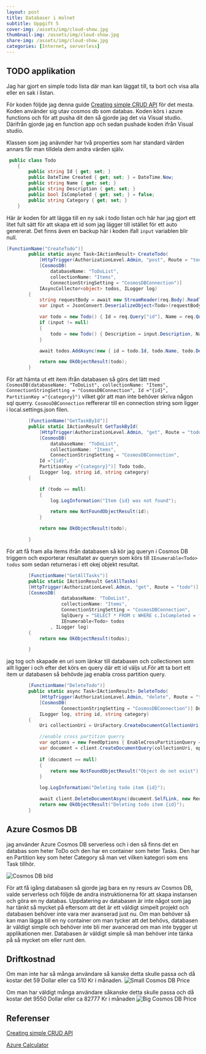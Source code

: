 ```yaml
---
layout: post
title: Databaser i molnet
subtitle: Uppgift 5
cover-img: /assets/img/cloud-show.jpg
thumbnail-img: /assets/img/cloud-show.jpg
share-img: /assets/img/cloud-show.jpg
categories: [Internet, serverless]
---
```


## TODO applikation

Jag har gjort en simple todo lista där man kan läggat till, ta bort och visa alla eller en sak i listan.

För koden följde jag denna guide [Creating simple CRUD API](https://markheath.net/post/azure-functions-rest-csharp-bindings) för det mesta. Koden använder sig utav cosmos db som databas. Koden körs i azure functions och för att pusha dit den så gjorde jag det via Visual studio. Därifrån gjorde jag en function app och sedan pushade koden ifrån Visual studio.

Klassen som jag anävnder har två properties som har standard värden annars får man tilldela dem andra värden själv.

```C#
 public class Todo
    {
        public string Id { get; set; }
        public DateTime Created { get; set; } = DateTime.Now;
        public string Name { get; set; }
        public string Description { get; set; }
        public bool IsCompleted { get; set; } = false;
        public string Category { get; set; }
    }
```

Här är koden för att lägga till en ny sak i todo listan och här har jag gjort ett litet fult sätt för att skapa ett id som jag lägger till istället för ett auto genererat. Det finns även en backup här i koden ifall ```input``` variablen blir null.
```C#
[FunctionName("CreateTodo")]
        public static async Task<IActionResult> CreateTodo(
            [HttpTrigger(AuthorizationLevel.Admin, "post", Route = "todo")] HttpRequest req,
            [CosmosDB(
                databaseName: "ToDoList",
                collectionName: "Items",
                ConnectionStringSetting = "CosmosDBConnection")]
            IAsyncCollector<object> todos, ILogger log)
        {
            string requestBody = await new StreamReader(req.Body).ReadToEndAsync();
            var input = JsonConvert.DeserializeObject<Todo>(requestBody);

            var todo = new Todo() { Id = req.Query["id"], Name = req.Query["name"], Description = req.Query["description"] };
            if (input != null)
            {
                todo = new Todo() { Description = input.Description, Name = input.Name };
            }

            await todos.AddAsync(new { id = todo.Id, todo.Name, todo.Description, todo.Created, todo.IsCompleted, todo.PartitionKey });

            return new OkObjectResult(todo);
        }
```

För att hämta ut ett item ifrån databasen så görs det lätt med ```CosmosDB(databaseName: "ToDoList", collectionName: "Items", ConnectionStringSetting = "CosmosDBConnection", Id ="{id}", PartitionKey ="{category}")``` vilket gör att man inte behöver skriva någon sql querry. ```CosmosDBConnection``` reffererar till en connection string som ligger i local.settings.json filen.
```C#
        [FunctionName("GetTaskById")]
        public static IActionResult GetTaskById(
            [HttpTrigger(AuthorizationLevel.Admin, "get", Route = "todo/{id}/{category}")] HttpRequest req,
            [CosmosDB(
                databaseName: "ToDoList",
                collectionName: "Items",
                ConnectionStringSetting = "CosmosDBConnection",
            Id ="{id}",
            PartitionKey ="{category}")] Todo todo,
            ILogger log, string id, string category)
        {

            if (todo == null)
            {
                log.LogInformation("Item {id} was not found");

                return new NotFoundObjectResult(id);
            }

            return new OkObjectResult(todo);

        }
```

För att få fram alla items ifrån databasen så kör jag queryn i Cosmos DB triggern och exporterar resultatet av queryn som körs till ```IEnumerable<Todo> todos``` som sedan returneras i ett okej objekt resultat.
```C#
        [FunctionName("GetAllTasks")]
        public static IActionResult GetAllTasks(
        [HttpTrigger(AuthorizationLevel.Admin, "get", Route = "todo")] HttpRequest req,
        [CosmosDB(
                    databaseName: "ToDoList",
                    collectionName: "Items",
                    ConnectionStringSetting = "CosmosDBConnection",
                    SqlQuery = "SELECT * FROM c WHERE c.IsCompleted = false order by c._ts desc")]
                    IEnumerable<Todo> todos
                , ILogger log)
        {
            return new OkObjectResult(todos);

        }
```
jag tog och skapade en uri som länkar till databasen och collectionen som allt ligger i och efter det körs en query där ett id väljs ut.För att ta bort ett item ur databasen så behövde jag enabla cross partition query.
```C#
        [FunctionName("DeleteTodo")]
        public static async Task<IActionResult> DeleteTodo(
            [HttpTrigger(AuthorizationLevel.Admin, "delete", Route = "todo/{id}/{category}")] HttpRequest req,
            [CosmosDB(
                    ConnectionStringSetting = "CosmosDBConnection")] DocumentClient client,
            ILogger log, string id, string category)
        {
            Uri collectionUri = UriFactory.CreateDocumentCollectionUri("ToDoList", "Items");

            //enable cross partition querry
            var options = new FeedOptions { EnableCrossPartitionQuery = true };
            var document = client.CreateDocumentQuery(collectionUri, options).Where( x => x.Id == id).AsEnumerable().FirstOrDefault();
            
            if (document == null)
            {
                return new NotFoundObjectResult("Object do not exist");
            }

            log.LogInformation("Deleting todo item {id}");

            await client.DeleteDocumentAsync(document.SelfLink, new RequestOptions { PartitionKey = new Microsoft.Azure.Documents.PartitionKey(category) });
            return new OkObjectResult("Deleting todo item {id}");
        }
```

## Azure Cosmos DB

jag använder Azure Cosmos DB serverless och i den så finns det en databas som heter ToDo och den har en container som heter Tasks. Den har en Partition key som heter Category så man vet vilken kategori som ens Task tillhör.

![Cosmos DB bild](https://raw.githubusercontent.com/Kristianjimmefors/Programmerings-grottan/main/assets/img/CosmosDB.PNG)

För att få igång databasen så gjorde jag bara en ny resurs av Cosmos DB, valde serverless  och följde de andra instruktionerna för att skapa instansen och göra en ny databas. Uppdatering av databasen är inte något som jag har tänkt så mycket på eftersom att det är ett väldigt simpelt projekt och databasen behöver inte vara mer avanserad just nu. Om man behöver så kan man lägga till en ny container om man tycker att det behövs, databasen är väldigt simple och behöver inte bli mer avancerad om man inte bygger ut applikationen mer. Databasen är väldigt simple så man behöver inte tänka på så mycket om eller runt den.

## Driftkostnad

Om man inte har så många användare så kanske detta skulle passa och då kostar det 59 Dollar eller ca 510 Kr i månaden.
![Small Cosmos DB Price](https://raw.githubusercontent.com/Kristianjimmefors/Programmerings-grottan/main/assets/img/Small-Price-CosmosDB.PNG)

Om man har väldigt många användare såkanske detta skulle passa och då kostar det 9550 Dollar eller ca 82777 Kr i månaden
![Big Cosmos DB Price](https://raw.githubusercontent.com/Kristianjimmefors/Programmerings-grottan/main/assets/img/Big-Price-CosmosDB.PNG)

## Referenser

[Creating simple CRUD API](https://markheath.net/post/azure-functions-rest-csharp-bindings)

[Azure Calculator](https://azure.microsoft.com/en-us/pricing/calculator/)
